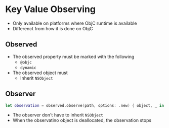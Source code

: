 # Key Value Observing

- Only available on platforms where ObjC runtime is available
- Differenct from how it is done on ObjC

## Observed

- The observed property must be marked with the following
  - `@objc`
  - `dynamic`
- The observed object must
  - Inherit `NSObject`

## Observer

```swift
let observation = observed.observe(path, options: .new) { object, _ in }
```

- The observer don't have to inherit `NSObject`
- When the observatino object is deallocated, the observation stops
